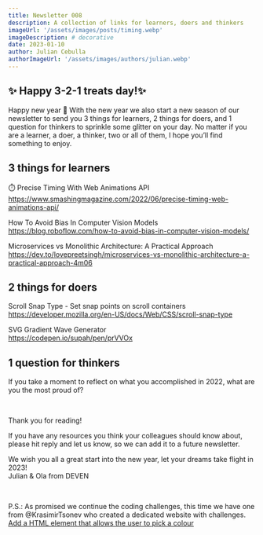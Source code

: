 ```yaml
---
title: Newsletter 008
description: A collection of links for learners, doers and thinkers
imageUrl: '/assets/images/posts/timing.webp'
imageDescription: # decorative
date: 2023-01-10
author: Julian Cebulla
authorImageUrl: '/assets/images/authors/julian.webp'
---
```

## ✨ Happy 3-2-1 treats day!✨
Happy new year 🎉
With the new year we also start a new season of our newsletter to send you 3 things for learners, 2 things for doers, and 1 question for thinkers to sprinkle some glitter on your day. No matter if you are a learner, a doer, a thinker, two or all of them, I hope you’ll find something to enjoy.


## 3 things for learners
⏱️ Precise Timing With Web Animations API<br />
https://www.smashingmagazine.com/2022/06/precise-timing-web-animations-api/

How To Avoid Bias In Computer Vision Models<br />
https://blog.roboflow.com/how-to-avoid-bias-in-computer-vision-models/ 

Microservices vs Monolithic Architecture: A Practical Approach<br />
https://dev.to/lovepreetsingh/microservices-vs-monolithic-architecture-a-practical-approach-4m06


## 2 things for doers
Scroll Snap Type - Set snap points on scroll containers<br />
https://developer.mozilla.org/en-US/docs/Web/CSS/scroll-snap-type

SVG Gradient Wave Generator<br />
https://codepen.io/supah/pen/prVVOx


## 1 question for thinkers
If you take a moment to reflect on what you accomplished in 2022, what are you the most proud of?

<br />

Thank you for reading!

If you have any resources you think your colleagues should know about, please hit reply and let us know, so we can add it to a future newsletter.

We wish you all a great start into the new year, let your dreams take flight in 2023!<br />
Julian & Ola from DEVEN

<br />

P.S.: As promised we continue the coding challenges, this time we have one from @KrasimirTsonev who created a dedicated website with challenges.<br />
[Add a HTML element that allows the user to pick a colour](https://iloveweb.dev/?q=UURSUuiKiG)